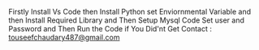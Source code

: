 Firstly Install Vs Code then Install Python set Enviornmental Variable and then Install Required Library and Then Setup Mysql Code Set user and Password and Then Run the Code 
if You Did'nt Get 
Contact : touseefchaudary487@gmail.com
